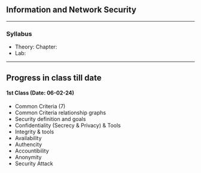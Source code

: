 ## Information and Network Security

</div>

<hr>



### Syllabus

* Theory: Chapter: 
* Lab: 

<hr>

</div>


##  Progress in class till date



</div>


#### 1st Class (Date: 06-02-24)
 - Common Criteria (7)
 - Common Criteria relationship graphs
 - Security definition and goals
 - Confidentiality (Secrecy & Privacy) & Tools
 - Integrity & tools  
 - Availability
 - Authencity
 - Accountibility
 - Anonymity
 - Security Attack
 
   

 


